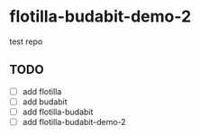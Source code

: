 # flotilla-budabit-demo-2

test repo

## TODO

- [ ] add flotilla
- [ ] add budabit
- [ ] add flotilla-budabit
- [ ] add flotilla-budabit-demo-2
